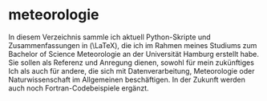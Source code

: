 # meteorologie
In diesem Verzeichnis sammle ich aktuell Python-Skripte und Zusammenfassungen in \(\LaTeX\), die ich im Rahmen meines Studiums zum Bachelor of Science Meteorologie an der Universität Hamburg erstellt habe. Sie sollen als Referenz und Anregung dienen, sowohl für mein zukünftiges Ich als auch für andere, die sich mit Datenverarbeitung, Meteorologie oder Naturwissenschaft im Allgemeinen beschäftigen. In der Zukunft werden auch noch Fortran-Codebeispiele ergänzt.
